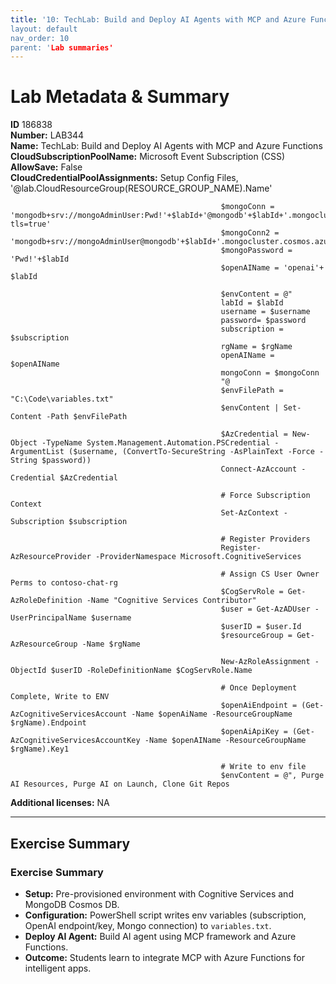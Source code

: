 ```yaml
---
title: '10: TechLab: Build and Deploy AI Agents with MCP and Azure Functions`
layout: default
nav_order: 10
parent: 'Lab summaries'
--- 
```


# Lab Metadata & Summary

**ID** 186838  
**Number:** LAB344  
**Name:** TechLab: Build and Deploy AI Agents with MCP and Azure Functions  
**CloudSubscriptionPoolName:** Microsoft Event Subscription (CSS)  
**AllowSave:** False  
**CloudCredentialPoolAssignments:** Setup Config Files, '@lab.CloudResourceGroup(RESOURCE_GROUP_NAME).Name'
                                                   
                                                   $mongoConn = 'mongodb+srv://mongoAdminUser:Pwd!'+$labId+'@mongodb'+$labId+'.mongocluster.cosmos.azure.com/?tls=true'
                                                   $mongoConn2 = 'mongodb+srv://mongoAdminUser@mongodb'+$labId+'.mongocluster.cosmos.azure.com'
                                                   $mongoPassword = 'Pwd!'+$labId
                                                   $openAIName = 'openai'+ $labId 
                                                   
                                                   $envContent = @"
                                                   labId = $labId
                                                   username = $username
                                                   password= $password
                                                   subscription = $subscription
                                                   rgName = $rgName
                                                   openAIName = $openAIName
                                                   mongoConn = $mongoConn
                                                   "@
                                                   $envFilePath = "C:\Code\variables.txt"
                                                   $envContent | Set-Content -Path $envFilePath
                                                   
                                                   $AzCredential = New-Object -TypeName System.Management.Automation.PSCredential -ArgumentList ($username, (ConvertTo-SecureString -AsPlainText -Force -String $password))
                                                   Connect-AzAccount -Credential $AzCredential
                                                   
                                                   # Force Subscription Context
                                                   Set-AzContext -Subscription $subscription 
                                                   
                                                   # Register Providers
                                                   Register-AzResourceProvider -ProviderNamespace Microsoft.CognitiveServices
                                                   
                                                   # Assign CS User Owner Perms to contoso-chat-rg
                                                   $CogServRole = Get-AzRoleDefinition -Name "Cognitive Services Contributor"
                                                   $user = Get-AzADUser -UserPrincipalName $username
                                                   $userID = $user.Id
                                                   $resourceGroup = Get-AzResourceGroup -Name $rgName
                                                   
                                                   New-AzRoleAssignment -ObjectId $userID -RoleDefinitionName $CogServRole.Name
                                                   
                                                   # Once Deployment Complete, Write to ENV
                                                   $openAiEndpoint = (Get-AzCognitiveServicesAccount -Name $openAiName -ResourceGroupName $rgName).Endpoint
                                                   $openAiApiKey = (Get-AzCognitiveServicesAccountKey -Name $openAIName -ResourceGroupName $rgName).Key1
                                                   
                                                   # Write to env file
                                                   $envContent = @", Purge AI Resources, Purge AI on Launch, Clone Git Repos  
**Additional licenses:** NA  

---

## Exercise Summary
### Exercise Summary
- **Setup:** Pre-provisioned environment with Cognitive Services and MongoDB Cosmos DB.
- **Configuration:** PowerShell script writes env variables (subscription, OpenAI endpoint/key, Mongo connection) to `variables.txt`.
- **Deploy AI Agent:** Build AI agent using MCP framework and Azure Functions.
- **Outcome:** Students learn to integrate MCP with Azure Functions for intelligent apps.

